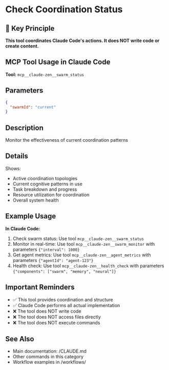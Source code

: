 # Check Coordination Status

## 🎯 Key Principle
**This tool coordinates Claude Code's actions. It does NOT write code or create content.**

## MCP Tool Usage in Claude Code

**Tool:** `mcp__claude-zen__swarm_status`

## Parameters
```json
{
  "swarmId": "current"
}
```

## Description
Monitor the effectiveness of current coordination patterns

## Details
Shows:
- Active coordination topologies
- Current cognitive patterns in use
- Task breakdown and progress
- Resource utilization for coordination
- Overall system health

## Example Usage

**In Claude Code:**
1. Check swarm status: Use tool `mcp__claude-zen__swarm_status`
2. Monitor in real-time: Use tool `mcp__claude-zen__swarm_monitor` with parameters `{"interval": 1000}`
3. Get agent metrics: Use tool `mcp__claude-zen__agent_metrics` with parameters `{"agentId": "agent-123"}`
4. Health check: Use tool `mcp__claude-zen__health_check` with parameters `{"components": ["swarm", "memory", "neural"]}`

## Important Reminders
- ✅ This tool provides coordination and structure
- ✅ Claude Code performs all actual implementation
- ❌ The tool does NOT write code
- ❌ The tool does NOT access files directly
- ❌ The tool does NOT execute commands

## See Also
- Main documentation: /CLAUDE.md
- Other commands in this category
- Workflow examples in /workflows/
